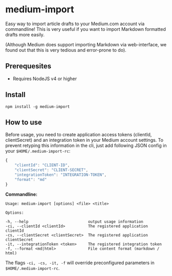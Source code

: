 # medium-import

Easy way to import article drafts to your Medium.com account via commandline!
This is very useful if you want to import Markdown formatted drafts more easily.

(Although Medium does support importing Markdown via web-interface, we found out 
that this is very tedious and error-prone to do).


## Prerequesites

- Requires NodeJS v4 or higher

## Install

```
npm install -g medium-import
```

## How to use

Before usage, you need to create application access tokens (clientId, clientSecret) and an integration token in your Medium account settings.
To prevent retyping this information in the cli, just add following JSON config in your `$HOME/.medium-import-rc`:

```javascript
{
    "clientId": "CLIENT-ID",
    "clientSecret": "CLIENT-SECRET",
    "integrationToken": "INTEGRATION-TOKEN",
    "format": "md"
}
```

**Commandline:**

```
Usage: medium-import [options] <file> <title>

Options:

-h, --help                          output usage information
-ci, --clientId <clientId>          The registered application clientId
-cs, --clientSecret <clientSecret>  The registered application clientSecret
-it, --integrationToken <token>     The registered integration token
-f, --format <md|html>              File content format (markdown / html)

```

The flags `-ci, -cs, -it, -f` will override preconfigured parameters in `$HOME/.medium-import-rc`. 
